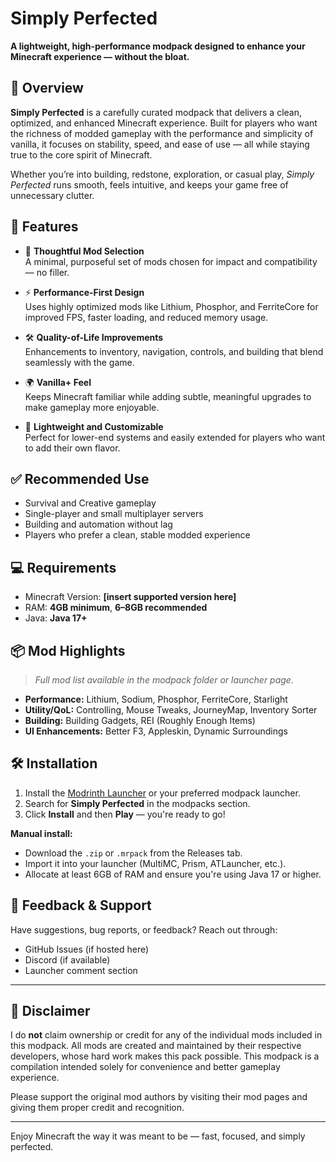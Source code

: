 # Simply Perfected

**A lightweight, high-performance modpack designed to enhance your Minecraft experience — without the bloat.**

## 🌟 Overview

**Simply Perfected** is a carefully curated modpack that delivers a clean, optimized, and enhanced Minecraft experience. Built for players who want the richness of modded gameplay with the performance and simplicity of vanilla, it focuses on stability, speed, and ease of use — all while staying true to the core spirit of Minecraft.

Whether you’re into building, redstone, exploration, or casual play, *Simply Perfected* runs smooth, feels intuitive, and keeps your game free of unnecessary clutter.

## 🚀 Features

- 🧠 **Thoughtful Mod Selection**  
  A minimal, purposeful set of mods chosen for impact and compatibility — no filler.

- ⚡ **Performance-First Design**  
  Uses highly optimized mods like Lithium, Phosphor, and FerriteCore for improved FPS, faster loading, and reduced memory usage.

- 🛠️ **Quality-of-Life Improvements**  
  Enhancements to inventory, navigation, controls, and building that blend seamlessly with the game.

- 🌍 **Vanilla+ Feel**  
  Keeps Minecraft familiar while adding subtle, meaningful upgrades to make gameplay more enjoyable.

- 🔧 **Lightweight and Customizable**  
  Perfect for lower-end systems and easily extended for players who want to add their own flavor.

## ✅ Recommended Use

- Survival and Creative gameplay
- Single-player and small multiplayer servers
- Building and automation without lag
- Players who prefer a clean, stable modded experience

## 💻 Requirements

- Minecraft Version: **[insert supported version here]**
- RAM: **4GB minimum**, **6–8GB recommended**
- Java: **Java 17+**

## 📦 Mod Highlights

> _Full mod list available in the modpack folder or launcher page._

- **Performance:** Lithium, Sodium, Phosphor, FerriteCore, Starlight  
- **Utility/QoL:** Controlling, Mouse Tweaks, JourneyMap, Inventory Sorter  
- **Building:** Building Gadgets, REI (Roughly Enough Items)  
- **UI Enhancements:** Better F3, Appleskin, Dynamic Surroundings

## 🛠️ Installation

1. Install the [Modrinth Launcher](https://modrinth.com/app) or your preferred modpack launcher.
2. Search for **Simply Perfected** in the modpacks section.
3. Click **Install** and then **Play** — you're ready to go!

**Manual install:**
- Download the `.zip` or `.mrpack` from the Releases tab.
- Import it into your launcher (MultiMC, Prism, ATLauncher, etc.).
- Allocate at least 6GB of RAM and ensure you're using Java 17 or higher.

## 📣 Feedback & Support

Have suggestions, bug reports, or feedback? Reach out through:
- GitHub Issues (if hosted here)
- Discord (if available)
- Launcher comment section

---

## 📜 Disclaimer

I do **not** claim ownership or credit for any of the individual mods included in this modpack. All mods are created and maintained by their respective developers, whose hard work makes this pack possible. This modpack is a compilation intended solely for convenience and better gameplay experience.

Please support the original mod authors by visiting their mod pages and giving them proper credit and recognition.

---

Enjoy Minecraft the way it was meant to be — fast, focused, and simply perfected.
